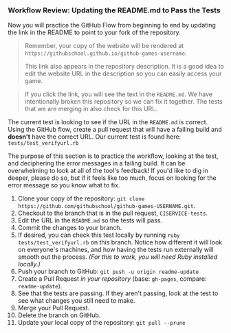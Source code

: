 ### Workflow Review: Updating the README.md to Pass the Tests

Now you will practice the GitHub Flow from beginning to end by updating the link in the README to point to your fork of the repository.

> Remember, your copy of the website will be rendered at `https://githubschool.github.io/github-games-username`.
>
> This link also appears in the repository description. It is a good idea to edit the website URL in the description so you can easily access your game.

> If you click the link, you will see the text in the `README.md`. We have intentionally broken this repository so we can fix it together. The tests that we are merging in also check for this URL.

The current test is looking to see if the URL in the `README.md` is correct. Using the GitHub flow, create a pull request that will have a failing build and **doesn't** have the correct URL. Our current test is found here: `tests/test_verifyurl.rb`

The purpose of this section is to practice the workflow, looking at the test, and deciphering the error messages in a failing build. It can be overwhelming to look at all of the tool's feedback! If you'd like to dig in deeper, please do so, but if it feels like too much, focus on looking for the error message so you know what to fix. 


1. Clone your copy of the repository: `git clone https://github.com/githubschool/github-games-USERNAME.git`.
1. Checkout to the branch that is in the pull request, `CISERVICE-tests`.
1. Edit the URL in the `README.md` so the tests will pass.
1. Commit the changes to your branch.
1. If desired, you can check this test locally by running `ruby tests/test_verifyurl.rb` on this branch. Notice how different it will look on everyone's machines, and how having the tests run externally will smooth out the process. _(For this to work, you will need Ruby installed locally.)_
1. Push your branch to GitHub: `git push -u origin readme-update`
1. Create a Pull Request *in your repository* (base: `gh-pages`, compare: `readme-update`).
1. See that the tests are passing. If they aren't passing, look at the test to see what changes you still need to make.
1. Merge your Pull Request.
1. Delete the branch on GitHub.
1. Update your local copy of the repository: `git pull --prune`
